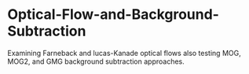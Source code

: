 # Optical-Flow-and-Background-Subtraction

Examining Farneback and lucas-Kanade optical flows also testing MOG, MOG2, and GMG background subtraction approaches.
